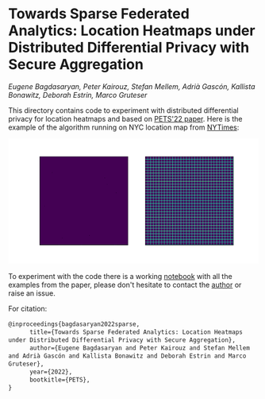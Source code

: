 # Towards Sparse Federated Analytics: Location Heatmaps under Distributed Differential Privacy with Secure Aggregation
*Eugene Bagdasaryan, Peter Kairouz, Stefan Mellem, Adrià Gascón, Kallista Bonawitz, Deborah Estrin, Marco Gruteser*

This directory contains code to experiment with distributed differential
privacy for location heatmaps and based on [PETS'22 paper](https://arxiv.org/abs/2111.02356).
Here is the example of the algorithm running on NYC location map from 
[NYTimes](https://www.nytimes.com/2018/12/14/reader-center/phone-data-location-investigation.html):

![Alt Text](animation.gif)

To experiment with the code there is a working [notebook](dp_location_heatmaps.ipynb) 
with all the examples from the paper, please don't hesitate to contact the 
[author](mailto:eugene@cs.cornell.edu) or raise an issue.

For citation:
```
@inproceedings{bagdasaryan2022sparse,
      title={Towards Sparse Federated Analytics: Location Heatmaps under Distributed Differential Privacy with Secure Aggregation}, 
      author={Eugene Bagdasaryan and Peter Kairouz and Stefan Mellem and Adrià Gascón and Kallista Bonawitz and Deborah Estrin and Marco Gruteser},
      year={2022},
      bootkitle={PETS},
}
```